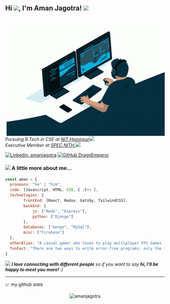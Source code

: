 <h2> Hi <img src="https://media.giphy.com/media/hvRJCLFzcasrR4ia7z/giphy.gif" width="25px">, I'm Aman Jagotra! <img src="https://media.giphy.com/media/mGcNjsfWAjY5AEZNw6/giphy.gif" width="50"></h2>
<img align='right' src="https://github.com/DragnEmperor/DragnEmperor/blob/main/coding.gif?raw=true" width="500">
<p><em>Pursuing B.Tech in CSE at <a href="http://nith.ac.in">NIT Hamirpur</a><img src="https://media3.giphy.com/media/LNk9FZTBjbCSlaxsQ0/giphy.gif" width="30"></br>Executive Member at <a href="https://www.specnith.com">SPEC NITH.</a><img src="https://media.giphy.com/media/WUlplcMpOCEmTGBtBW/giphy.gif" width="30"> 
</em></p>

[![Linkedin: amanjagotra](https://img.shields.io/badge/-amanjagotra-blue?style=flat-square&logo=Linkedin&logoColor=white&link=https://www.linkedin.com/in/aman-jagotra-26bb38207/?originalSubdomain=in)](https://www.linkedin.com/in/aman-jagotra-26bb38207/?originalSubdomain=in)
[![GitHub DragnEmperor](https://img.shields.io/github/followers/DragnEmperor?label=follow&style=social)](https://github.com/DragnEmperor)

### <img src="https://media.giphy.com/media/VgCDAzcKvsR6OM0uWg/giphy.gif" width="40"> A little more about me...

```javascript
const aman = {
  pronouns: "he" | "him",
  code: [Javascript, HTML, CSS, C ,C++ ],
  technologies: {
        frontEnd: [React, Redux, Gatsby, TailwindCSS],
        backEnd: {
            js: ["Node", "Express"],
            python: ["Django"]
        },
        databases: ["mongo", "MySql"],
        misc: ["Firebase"]
  },
  otherAlias: "A casual gamer who loves to play multiplayer FPS Games like Valorant and PUBG PC",
  funFact: "There are two ways to write error-free programs; only the third one works"
}
```

<img src="https://media.giphy.com/media/LnQjpWaON8nhr21vNW/giphy.gif" width="60"> <em><b>I love connecting with different people</b> so if you want to say <b>hi, I'll be happy to meet you more!</b> :)</em>

---

📈 my github stats
  
<p align="center"> <img src="https://github-readme-stats.vercel.app/api?username=dragnemperor&show_icons=true&theme=gotham" alt="amanjagotra" />
